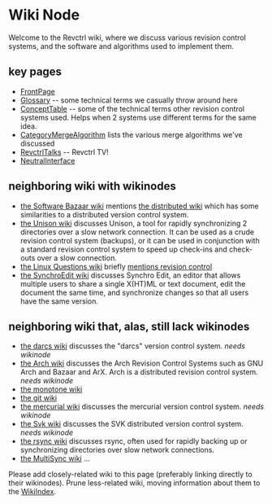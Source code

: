 # Wiki Node

Welcome to the Revctrl wiki, where we discuss various revision control systems, and the software and algorithms used to implement them.

## key pages

  * [FrontPage](FrontPage.md)
  * [Glossary](Glossary.md) -- some technical terms we casually throw around here
  * [ConceptTable](ConceptTable.md) -- some of the technical terms other revision control systems used. Helps when 2 systems use different terms for the same idea.
  * [CategoryMergeAlgorithm](CategoryMergeAlgorithm.md) lists the various merge algorithms we've discussed
  * [RevctrlTalks](RevctrlTalks.md) -- Revctrl TV!
  * [NeutralInterface](NeutralInterface.md)

## neighboring wiki with wikinodes
  * [the Software Bazaar wiki](http://communitywiki.org/odd/SoftwareBazaar/WikiNode) mentions [the distributed wiki](http://communitywiki.org/odd/SoftwareBazaar/distributed_wiki) which has some similarities to a distributed version control system.
  * [the Unison wiki](http://alliance.seas.upenn.edu/~bcpierce/wiki/index.php?n=Main.WikiNode) discusses Unison, a tool for rapidly synchronizing 2 directories over a slow network connection. It can be used as a crude revision control system (backups), or it can be used in conjunction with a standard revision control system to speed up check-ins and check-outs over a slow connection.
  * [the Linux Questions wiki](http://wiki.linuxquestions.org/wiki/WikiNode) briefly [mentions revision control](http://wiki.linuxquestions.org/wiki/Revision_control)
  * [the SynchroEdit wiki](http://wiki.synchroedit.com/index.php/WikiNode) discusses Synchro Edit, an editor that allows multiple users to share a single X(HT)ML or text document, edit the document the same time, and synchronize changes so that all users have the same version.


## neighboring wiki that, alas, still lack wikinodes

  * [the darcs wiki](http://wiki.darcs.net/) discusses the "darcs" version control system. _needs wikinode_
  * [the Arch wiki](http://wikiindex.org/Arch_Wiki) discusses the Arch Revision Control Systems such as GNU Arch and Bazaar and ArX. Arch is a distributed revision control system. _needs wikinode_
  * [the monotone wiki](http://venge.net/mtn-wiki/)
  * [the git wiki](http://git.or.cz/gitwiki/)
  * [the mercurial wiki](http://selenic.com/mercurial/wiki/) discusses the mercurial version control system. _needs wikinode_
  * [the Svk wiki](http://svk.elixus.org/) discusses the SVK distributed version control system. _needs wikinode_
  * [the rsync wiki](http://swik.net/rsync) discusses rsync, often used for rapidly backing up or synchronizing directories over slow network connections.
  * [the MultiSync wiki](http://multisync.sourceforge.net/wiki/) ...

Please add closely-related wiki to this page (preferably linking directly to their wikinodes).
Prune less-related wiki, moving information about them to the [WikiIndex](http://wikiindex.org/).
